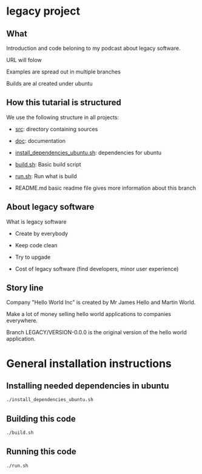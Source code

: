 # legacy project

## What

Introduction and code beloning to my podcast about legacy software.

URL will folow

Examples are spread out in multiple branches

Builds are al created under ubuntu

## How this tutarial is structured

We use the following structure in all projects:


  + [src](src/reedme.md): directory containing sources

  + [doc](doc/README.md): documentation

  + [install_dependencies_ubuntu.sh](install_dependencies_ubuntu.sh): dependencies for ubuntu
  
  + [build.sh](build.sh): Basic build script

  + [run.sh](run.sh): Run what is build
   
  + README.md basic readme file gives more information about this branch


## About legacy software

What is legacy software

- Create by everybody

- Keep code clean

- Try to upgade

- Cost of legacy software (find developers, minor user experience)

## Story line

Company "Hello World Inc" is created by Mr James Hello and Martin World.

Make a lot of money selling hello world applications to companies everywhere.

Branch LEGACY/VERSION-0.0.0 is the original version of the hello world application.


# General installation instructions

## Installing needed dependencies in ubuntu

```bash
./install_dependencies_ubuntu.sh
```

## Building this code


```bash
./build.sh
```

## Running this code

```bash
./run.sh
```

